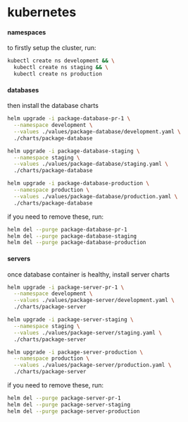 # kubernetes

#### namespaces
to firstly setup the cluster, run:
```bash
kubectl create ns development && \
  kubectl create ns staging && \
  kubectl create ns production
```

#### databases
then install the database charts
```bash
helm upgrade -i package-database-pr-1 \
  --namespace development \
  --values ./values/package-database/development.yaml \
  ./charts/package-database

helm upgrade -i package-database-staging \
  --namespace staging \
  --values ./values/package-database/staging.yaml \
  ./charts/package-database

helm upgrade -i package-database-production \
  --namespace production \
  --values ./values/package-database/production.yaml \
  ./charts/package-database
```

if you need to remove these, run:
```bash
helm del --purge package-database-pr-1
helm del --purge package-database-staging
helm del --purge package-database-production
```


#### servers
once database container is healthy, install server charts
```bash
helm upgrade -i package-server-pr-1 \
  --namespace development \
  --values ./values/package-server/development.yaml \
  ./charts/package-server

helm upgrade -i package-server-staging \
  --namespace staging \
  --values ./values/package-server/staging.yaml \
  ./charts/package-server

helm upgrade -i package-server-production \
  --namespace production \
  --values ./values/package-server/production.yaml \
  ./charts/package-server
```

if you need to remove these, run:
```bash
helm del --purge package-server-pr-1
helm del --purge package-server-staging
helm del --purge package-server-production
```
